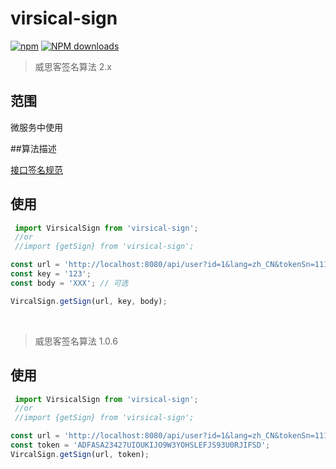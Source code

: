 # virsical-sign


[![npm](https://img.shields.io/npm/v/virsical-sign.svg?maxAge=2592000?style=plastic)](https://www.npmjs.com/package/virsical-sign)
[![NPM downloads](http://img.shields.io/npm/dm/virsical-sign.svg?style=flat-plastic)](https://npmjs.org/package/virsical-sign)

> 威思客签名算法 2.x

## 范围
微服务中使用

##算法描述

[接口签名规范](https://docs.rd.virsical.cn/microservice/2wei-fu-wu-kai-fa-gui-fan/jie-kou-qian-ming.html)

## 使用

```js
 import VirsicalSign from 'virsical-sign';
 //or
 //import {getSign} from 'virsical-sign';

const url = 'http://localhost:8080/api/user?id=1&lang=zh_CN&tokenSn=1111';
const key = '123';
const body = 'XXX'; // 可选

VircalSign.getSign(url, key, body);
```

&nbsp; 

> 威思客签名算法 1.0.6

## 使用

```js
 import VirsicalSign from 'virsical-sign';
 //or
 //import {getSign} from 'virsical-sign';

const url = 'http://localhost:8080/api/user?id=1&lang=zh_CN&tokenSn=1111';
const token = 'ADFASA23427UIOUKIJO9W3YOHSLEFJS93U0RJIFSD';
VircalSign.getSign(url, token);
```
